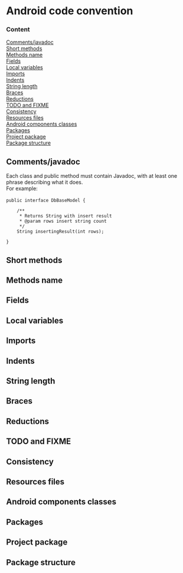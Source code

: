 # Android code convention

### Content
[Comments/javadoc](#comments_javadoc)<br>
[Short methods](#short_methods)<br>
[Methods name](#methods_name)<br>
[Fields](#fields)<br>
[Local variables](#local_variables)<br>
[Imports](#imports)<br>
[Indents](#indents)<br>
[String length](#string_length)<br>
[Braces](#braces)<br>
[Reductions](#reductions)<br>
[TODO and FIXME](#TODO_and_FIXME)<br>
[Consistency](#consistency)<br>
[Resources files](#resources_files)<br>
[Android components classes](#android_components_classes)<br>
[Packages](#packages)<br>
[Project package](#project_package)<br>
[Package structure](#package_structure)<br>



<a name="comments_javadoc"><h2>Comments/javadoc</h2></a>

Each class and public method must contain Javadoc, with at least one phrase describing what it does.
<br>For example:
<br> 
<br>```public interface DbBaseModel {```
<br>``` ```
<br>```    /**```
<br>```     * Returns String with insert result```
<br>```     * @param rows insert string count```
<br>```     */```
<br>```    String insertingResult(int rows);```
<br>``` ```
<br>```}```

<a name="short_methods"><h2>Short methods</h2></a>

<a name="methods_name"><h2>Methods name</h2></a>

<a name="fields"><h2>Fields</h2></a>

<a name="local_variables"><h2>Local variables</h2></a>

<a name="imports"><h2>Imports</h2></a>

<a name="Indents"><h2>Indents</h2></a>

<a name="string_length"><h2>String length</h2></a>

<a name="braces"><h2>Braces</h2></a>

<a name="reductions"><h2>Reductions</h2></a>

<a name="TODO_and_FIXME"><h2>TODO and FIXME</h2></a>

<a name="consistency"><h2>Consistency</h2></a>

<a name="resources_files"><h2>Resources files</h2></a>

<a name="android_components_classes"><h2>Android components classes</h2></a>

<a name="packages"><h2>Packages</h2></a>

<a name="project_package"><h2>Project package</h2></a>

<a name="package_structure"><h2>Package structure</h2></a>




